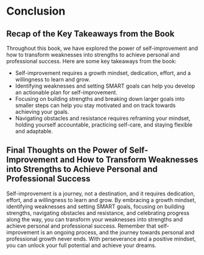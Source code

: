 Conclusion
==========

Recap of the Key Takeaways from the Book
----------------------------------------

Throughout this book, we have explored the power of self-improvement and how to transform weaknesses into strengths to achieve personal and professional success. Here are some key takeaways from the book:

* Self-improvement requires a growth mindset, dedication, effort, and a willingness to learn and grow.
* Identifying weaknesses and setting SMART goals can help you develop an actionable plan for self-improvement.
* Focusing on building strengths and breaking down larger goals into smaller steps can help you stay motivated and on track towards achieving your goals.
* Navigating obstacles and resistance requires reframing your mindset, holding yourself accountable, practicing self-care, and staying flexible and adaptable.

Final Thoughts on the Power of Self-Improvement and How to Transform Weaknesses into Strengths to Achieve Personal and Professional Success
-------------------------------------------------------------------------------------------------------------------------------------------

Self-improvement is a journey, not a destination, and it requires dedication, effort, and a willingness to learn and grow. By embracing a growth mindset, identifying weaknesses and setting SMART goals, focusing on building strengths, navigating obstacles and resistance, and celebrating progress along the way, you can transform your weaknesses into strengths and achieve personal and professional success. Remember that self-improvement is an ongoing process, and the journey towards personal and professional growth never ends. With perseverance and a positive mindset, you can unlock your full potential and achieve your dreams.
